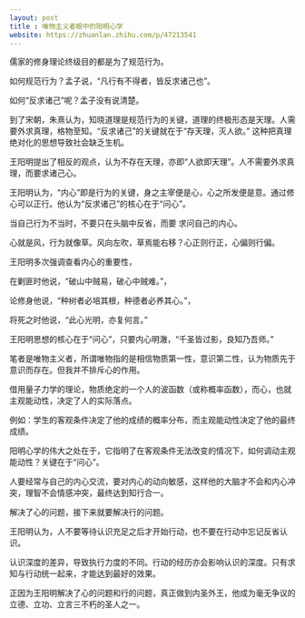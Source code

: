 ```yaml
---
layout: post
title : 唯物主义者眼中的阳明心学
website: https://zhuanlan.zhihu.com/p/47213541
---
```


儒家的修身理论终级目的都是为了规范行为。

如何规范行为？孟子说，“凡行有不得者，皆反求诸己也”。

如何“反求诸己”呢？孟子没有说清楚。



到了宋朝，朱熹认为，知晓道理是规范行为的关键，道理的终极形态是天理。人需要外求真理，格物至知。“反求诸己”的关键就在于“存天理，灭人欲。” 这种把真理绝对化的思想导致社会缺乏生机。

王阳明提出了相反的观点，认为不存在天理，亦即“人欲即天理”。人不需要外求真理，而要求诸己心。

王阳明认为，“内心”即是行为的关键，身之主宰便是心，心之所发便是意。通过修心可以正行。他认为“反求诸己”的核心在于“问心”。

当自己行为不当时，不要只在头脑中反省，而要 求问自己的内心。

心就是风，行为就像草。风向左吹，草焉能右移？心正则行正，心偏则行偏。



王阳明多次强调查看内心的重要性，

在剿匪时他说，“破山中贼易，破心中贼难。”，

论修身他说，“种树者必培其根，种德者必养其心。”，

将死之时他说，“此心光明，亦复何言。”

王阳明思想的核心在于“问心”，只要内心明澈，“千圣皆过影，良知乃吾师。”



笔者是唯物主义者，所谓唯物指的是相信物质第一性，意识第二性，认为物质先于意识而存在。但我并不排斥心的作用。

借用量子力学的理论，物质绝定的一个人的波函数（或称概率函数），而心，也就主观能动性，决定了人的实际落点。

例如：学生的客观条件决定了他的成绩的概率分布，而主观能动性决定了他的最终成绩。



阳明心学的伟大之处在于，它指明了在客观条件无法改变的情况下，如何调动主观能动性？关键在于“问心”。

人要经常与自己的内心交流，要对内心的动向敏感，这样他的大脑才不会和内心冲突，理智不会情感冲突，最终达到知行合一。



解决了心的问题，接下来就要解决行的问题。

王阳明认为，人不要等待认识充足之后才开始行动，也不要在行动中忘记反省认识。

认识深度的差异，导致执行力度的不同。行动的经历亦会影响认识的深度。只有求知与行动统一起来，才能达到最好的效果。



正因为王阳明解决了心的问题和行的问题，真正做到内圣外王，他成为毫无争议的立德、立功、立言三不朽的圣人之一。
